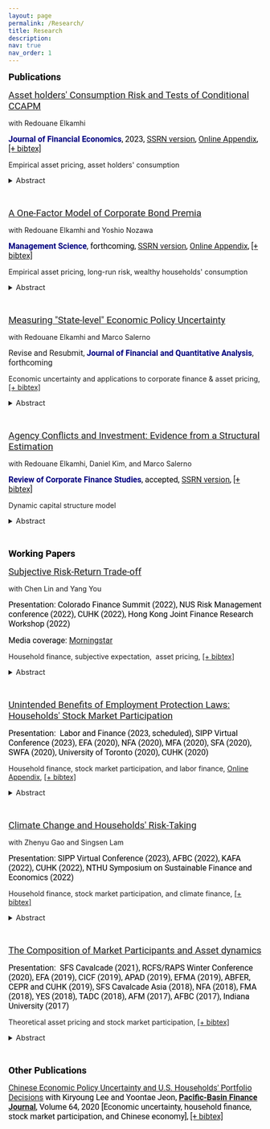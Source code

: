 ```yaml
---
layout: page
permalink: /Research/
title: Research
description: 
nav: true
nav_order: 1
---
```


<p><span style="font-size:12pt"><span style="font-family:Calibri,sans-serif"><strong><span style="font-size:14.0pt"><span style="font-family:Roboto"><span style="color:black">Publications</span></span></span></strong></span></span></p>

<span style="font-size:11pt"><span style="color:black"><span style="font-family:Calibri,sans-serif"><span style="font-size:14.0pt"><span style="font-family:Roboto"><a href = "https://www.sciencedirect.com/science/article/pii/S0304405X23000624">Asset holders' Consumption Risk and Tests of Conditional CCAPM</a> </span></span></span></span></span>

with&nbsp;Redouane Elkamhi

<span style="font-size:11pt"><span style="font-family:Calibri,sans-serif"><strong><span style="font-size:12.0pt"><span style="font-family:Roboto"><span style="color:#000080">Journal of Financial Economics</span></span></span></strong><span style="font-size:12.0pt"><span style="font-family:Roboto"><span style="color:black">, 2023, <a href = "https://papers.ssrn.com/sol3/papers.cfm?abstract_id=3349844">SSRN version</a>, <a href = "../assets/pdf/online_appendix/Elkamhi_Jo_JFE_Internet_Appendix.pdf">Online Appendix</a>, <a href = "../assets/bibliography/elkamhi2023asset.txt">[+ bibtex]</a></span></span></span></span></span>

Empirical asset pricing,&nbsp;asset holders&#39;&nbsp;consumption

<details>
	<summary><span style="font-size:11pt">Abstract </span></summary>
<span style="font-size:11pt"><span style="font-family:Calibri,sans-serif"><span style="font-size:12.0pt"><span style="font-family:Roboto"><span style="color:black">We test the conditional consumption-CAPM using asset holders' consumption and find that the time variation in the prices of asset holders' consumption risk is procyclical. This puzzling time variation is at odds with the implication of existing consumption-based equilibrium asset pricing models. We show that our finding is a salient feature of the data observed in multiple asset classes (aggregate equity market, equity portfolios, bond portfolios, and commodities portfolios), using different measures of consumption (household survey data and high-frequency retail shopping data) and alternative empirical methodologies.</span></span></span></span></span>
</details>

<p style="margin-left:40px">&nbsp;</p>

<span style="font-size:11pt"><span style="color:black"><span style="font-family:Calibri,sans-serif"><span style="font-size:14.0pt"><span style="font-family:Roboto"><a href = "https://papers.ssrn.com/sol3/papers.cfm?abstract_id=3669068">A One-Factor Model of Corporate Bond Premia</a></span></span></span></span></span>

 with&nbsp;Redouane Elkamhi and&nbsp;Yoshio Nozawa

<span style="font-size:11pt"><span style="font-family:Calibri,sans-serif"><strong><span style="font-size:12.0pt"><span style="font-family:Roboto"><span style="color:#000080">Management Science</span></span></span></strong><span style="font-size:12.0pt"><span style="font-family:Roboto"><span style="color:black">, forthcoming, <a href = "https://papers.ssrn.com/sol3/papers.cfm?abstract_id=3669068">SSRN version</a>, <a href = "../assets/pdf/online_appendix/Elkamhi_Jo_Nozawa_MS_Internet_Appendix.pdf">Online Appendix</a>, <a href = "../assets/bibliography/elkamhi2023one.txt">[+ bibtex]</a></span></span></span></span></span>

Empirical asset pricing, long-run risk, wealthy households&#39; consumption

<details>
	<summary><span style="font-size:11pt">Abstract </span></summary>
<span style="font-size:11pt"><span style="font-family:Calibri,sans-serif"><span style="font-size:12.0pt"><span style="font-family:Roboto"><span style="color:black">A one-factor model based on long-run consumption growth explains the risk premiums on corporate bond portfolios sorted on credit rating, credit spreads, downside risk, idiosyncratic volatility, long-term reversals, maturity, and sensitivity to the financial intermediary capital factor. The estimated risk-aversion coefficient is lower when we use the consumption growth of wealthy households over a longer horizon as a risk factor, and a model with a 20-quarter horizon yields a risk-aversion coefficient of 15, a value similar to the one estimated from equity portfolios.</span></span></span></span></span>
</details>

<p style="margin-left:40px">&nbsp;</p>

<span style="font-size:11pt"><span style="font-family:Calibri,sans-serif"><span style="font-size:14.0pt"><span style="font-family:Roboto"><span style="color:black"><a href = "https://papers.ssrn.com/sol3/papers.cfm?abstract_id=3695365">Measuring &quot;State-level&quot; Economic Policy Uncertainty</a></span></span></span></span></span>

with&nbsp;Redouane Elkamhi and&nbsp;Marco Salerno

<span style="font-size:11pt"><span style="font-family:Calibri,sans-serif"><span style="font-size:12.0pt"><span style="font-family:Roboto">Revise and Resubmit,&nbsp;<strong><span style="color:#000080">Journal of Financial and Quantitative Analysis</span></strong>, forthcoming</span></span></span></span>

Economic uncertainty and applications to corporate finance&nbsp;&amp;&nbsp;asset pricing, <a href = "../assets/bibliography/elkamhi2020measuring.txt">[+ bibtex]</a>

<details>
	<summary><span style="font-size:11pt">Abstract </span></summary>
<span style="font-size:11pt"><span style="font-family:Calibri,sans-serif"><span style="font-size:12.0pt"><span style="font-family:Roboto"><span style="color:black">We develop 50 novel indices of State-level Economic Policy Uncertainty (SEPU) based on newspaper coverage frequency using 204 million state newspaper articles from January 1990 to December 2019. We assess the validity of our measures. Our SEPU indices vary counter-cyclically with respect to state-specific economic conditions, rise before close gubernatorial elections, and exhibit a large cross-sectional variation. We demonstrate that SEPU indices explain the cross-sectional variation in state-level GDP, employment, income as well as industry investment decisions. Our findings highlight the importance of economic policy uncertainty at the state level in addition to the nationwide level.</span></span></span></span></span>
</details>


<p style="margin-left:40px">&nbsp;</p>

<span style="font-size:11pt"><span style="color:black"><span style="font-family:Calibri,sans-serif"><span style="font-size:14.0pt"><span style="font-family:Roboto"><a href = "https://academic.oup.com/rcfs/advance-article-abstract/doi/10.1093/rcfs/cfac019/6576649?redirectedFrom=fulltext">Agency Conflicts and Investment: Evidence from a Structural Estimation</a></span></span></span></span></span>

with&nbsp;Redouane Elkamhi,&nbsp;Daniel Kim, and&nbsp;Marco Salerno

<span style="font-size:11pt"><span style="font-family:Calibri,sans-serif"><strong><span style="font-size:12.0pt"><span style="font-family:Roboto"><span style="color:#000080">Review of Corporate Finance Studies</span></span></span></strong><span style="font-size:12.0pt"><span style="font-family:Roboto"><span style="color:black">,&nbsp;accepted,&nbsp;<a href = "https://papers.ssrn.com/sol3/papers.cfm?abstract_id=3680008">SSRN version</a>, <a href = "../assets/bibliography/elkamhi2023agency.txt">[+ bibtex]</a></span></span></span></span></span>

Dynamic capital structure model

<details>
	<summary><span style="font-size:11pt">Abstract </span></summary>
<span style="font-size:11pt"><span style="font-family:Calibri,sans-serif"><span style="font-size:12.0pt"><span style="font-family:Roboto"><span style="color:black">We develop a dynamic capital structure model to study how agency conflicts between managers and shareholders affect the joint determination of financing and investment decisions. We show that there are two agency conflicts with opposing effects on a manager’s choice of investment: first, the consumption of private benefits channel leads managers not only to choose a lower optimal leverage, but also to underinvest, and second, compensation linked to firm size may lead managers to overinvest. We fit the model to the data and show that the average firm slightly overinvests, younger CEOs invest more than older ones, while CEOs with longer tenure overinvest more than CEOs with shorter tenure.</span></span></span></span></span>
</details>

<p>&nbsp;</p>

<p><span style="font-size:11pt"><span style="font-family:Calibri,sans-serif"><strong><span style="font-size:14.0pt"><span style="font-family:Roboto"><span style="color:black">Working Papers</span></span></span></strong></span></span></p>


<span style="font-size:11pt"><span style="color:black"><span style="font-family:Calibri,sans-serif"><span style="font-size:14.0pt"><span style="font-family:Roboto"><a href = "https://papers.ssrn.com/sol3/papers.cfm?abstract_id=4096443">Subjective Risk-Return Trade-off</a></span></span></span></span></span>

 with&nbsp;Chen Lin and&nbsp;Yang You
 
 <span style="font-size:11pt"><span style="font-family:Calibri,sans-serif"><span style="font-size:12.0pt"><span style="font-family:Roboto"><span style="color:black">Presentation:&nbsp;Colorado Finance Summit&nbsp;(2022),&nbsp;NUS Risk Management conference (2022), CUHK (2022), Hong Kong Joint Finance Research Workshop (2022)</span></span></span></span></span>

<span style="font-size:11pt"><span style="font-family:Calibri,sans-serif"><span style="font-size:12.0pt"><span style="font-family:Roboto"><span style="color:black">Media coverage:&nbsp;<a href = "https://www.morningstar.com/news/marketwatch/20220730279/most-investors-still-dont-understand-the-relationship-between-risk-and-return-study-reveals">Morningstar</a></span></span></span></span></span>

Household finance, subjective expectation, &nbsp;asset pricing, <a href = "../assets/bibliography/jo2023negative.txt">[+ bibtex]</a>

<details>
 <summary> <span style="font-size:11pt">Abstract </span> </summary>
<span style="font-size:11pt"><span style="font-family:Calibri,sans-serif"><span style="font-size:12.0pt"><span style="font-family:Roboto"><span style="color:black">We conduct a novel survey of nationally representative 2,548 U.S. respondents to estimate subjective risk-return trade-offs among savings, government bonds, stocks, real estate, gold, and cryptocurrencies. We document a robust negative relationship between perceived risk and return among risky assets. The ``higher risk, lower return&#39;&#39; relationship remains significant even for wealthy, highly educated, and financially-literate individuals. We find that the negative risk-return trade-offs translate into under-diversified portfolios as investors disproportionately allocate wealth to assets with a higher subjective Sharpe ratio.</span></span></span></span></span>
</details>

<p style="margin-left:40px">&nbsp;</p>

<span style="font-size:11pt"><span style="color:black"><span style="font-family:Calibri,sans-serif"><span style="font-size:14.0pt"><span style="font-family:Roboto"><a href = "https://papers.ssrn.com/sol3/papers.cfm?abstract_id=4163869">Unintended Benefits of Employment Protection Laws: Households&#39; Stock Market Participation</a> </span></span></span></span></span>

<span style="font-size:11pt"><span style="font-family:Calibri,sans-serif"><span style="font-size:12.0pt"><span style="font-family:Roboto"><span style="color:black">Presentation: &nbsp;Labor and Finance (2023, scheduled), SIPP Virtual Conference (2023),&nbsp;EFA (2020), NFA (2020), MFA (2020), SFA (2020), SWFA (2020), University of Toronto (2020), CUHK (2020)</span></span></span></span></span>

Household finance, stock market participation, and labor finance, <a href = "../assets/pdf/online_appendix/Jo_Internet_Appendix.pdf">Online Appendix</a>, <a href = "../assets/bibliography/jo2023unintended.txt">[+ bibtex]</a>

<details>
 <summary> <span style="font-size:11pt">Abstract </span> </summary>
<span style="font-size:11pt"><span style="font-family:Calibri,sans-serif"><span style="font-size:12.0pt"><span style="font-family:Roboto"><span style="color:black">Exploiting the staggered adoptions of US state-level employment protection laws, we provide novel empirical evidence that adoptions of laws increase the level of stock market participation both on the extensive margin and on the intensive margin. These effects are stronger for young, low-income, low-wealth, and less-educated households. We observe the opposite behaviors when the law is reversed. Overall, our findings imply the significance of employment protection laws in inducing households to take more financial risks, thereby improving wealth accumulation. This is a new channel through which employment protection laws benefit households and the economy.</span></span></span></span></span>
</details> 

<p style="margin-left:40px">&nbsp;</p>

<span style="font-size:11pt"><span style="color:black"><span style="font-family:Calibri,sans-serif"><span style="font-size:14.0pt"><span style="font-family:Roboto"><a href = "https://papers.ssrn.com/sol3/papers.cfm?abstract_id=4056360">Climate Change and Households&#39; Risk-Taking</a></span></span></span></span></span>

with&nbsp;Zhenyu Gao and&nbsp;Singsen Lam &nbsp; 

<span style="font-size:11pt"><span style="font-family:Calibri,sans-serif"><span style="font-size:12.0pt"><span style="font-family:Roboto"><span style="color:black">Presentation: SIPP Virtual Conference (2023), AFBC (2022), KAFA (2022),&nbsp;CUHK (2022), NTHU Symposium on Sustainable Finance and Economics (2022)</span></span></span></span></span>

Household finance, stock market participation, and&nbsp;climate finance,  <a href = "../assets/bibliography/gao2022climate.txt">[+ bibtex]</a>

<details>
	<summary> <span style="font-size:11pt">Abstract </span></summary>
<span style="font-size:11pt"><span style="font-family:Calibri,sans-serif"><span style="font-size:12.0pt"><span style="font-family:Roboto"><span style="color:black">This paper studies a novel channel through which climate risks affect households&rsquo; choices of risky asset allocation: a stringent climate change regulation elevates labor income risk for households employed by high-emission industries which in turn discourages households&#39; financial risk-taking. Using staggered adoptions of climate change action plans across states, we find that climate change action plans lead to a reduction in the share of risky assets by 15% for households in high-emission industries. We also find a reduction in risky asset holdings after the stringent EPA regulation. These results are stronger with experiences of climate change-related disasters. Our study implies an unintended consequence of climate regulations for wealth inequality by discouraging low-wealth households&#39; financial risk-taking.</span></span></span></span></span>
</details> 

<p style="margin-left:40px">&nbsp;</p>

<span style="font-size:11pt"><span style="font-family:Calibri,sans-serif"><span style="font-size:14.0pt"><span style="font-family:Roboto"><span style="color:black"><a href = "https://papers.ssrn.com/sol3/papers.cfm?abstract_id=3349840">The Composition of Market Participants and Asset dynamics</a></span></span></span></span></span>

<span style="font-size:11pt"><span style="font-family:Calibri,sans-serif"><span style="font-size:12.0pt"><span style="font-family:Roboto"><span style="color:black">Presentation: &nbsp;SFS Cavalcade (2021), RCFS/RAPS Winter Conference (2020), EFA (2019), CICF (2019), APAD (2019), EFMA (2019), ABFER, CEPR and CUHK (2019), SFS Cavalcade Asia (2018), NFA (2018), FMA (2018), YES (2018), TADC (2018), AFM (2017), AFBC (2017), Indiana University (2017)&nbsp;</span></span></span></span></span>

Theoretical asset pricing and stock market participation,  <a href = "../assets/bibliography/jo2022composition.txt">[+ bibtex]</a>

<details>
 <summary> <span style="font-size:11pt">Abstract </span> </summary>
<span style="font-size:11pt"><span style="font-family:Calibri,sans-serif"><span style="font-size:12.0pt"><span style="font-family:Roboto"><span style="color:black">We develop a dynamic equilibrium model where heterogeneous investors endogenously choose to enter/exit the stock market. We characterize the equilibrium and present a conditional consumption&nbsp;CAPM. The model implies small changes in the composition of stockholders, which generate a strongly countercyclical stockholders&rsquo; amount of consumption risk. The model provides a new perspective on the main drivers of asset dynamics. It is the procyclical consumption risk-sharing implied by changes in stockholders&#39; composition that contribute to the dynamics of risk premium, excess volatility, and price-dividend ratio. We provide empirical evidence on market participation, amount of risk, and price of risk, supporting our theory. </span></span></span></span></span>
</details>

<p style="margin-left:40px">&nbsp;</p>

<p><span style="font-size:11pt"><span style="font-family:Calibri,sans-serif"><strong><span style="font-size:14.0pt"><span style="font-family:Roboto"><span style="color:black">Other Publications</span></span></span></strong></span></span></p>

<span style="font-size:11pt"><span style="color:black"><span style="font-family:Calibri,sans-serif"><span style="font-size:12.0pt"><span style="font-family:Roboto"><a href = "https://www.sciencedirect.com/science/article/pii/S0927538X20304510">Chinese Economic Policy Uncertainty and U.S. Households&#39; Portfolio Decisions</a> with Kiryoung Lee&nbsp;and&nbsp;Yoontae Jeon, <strong><a href = "https://www.sciencedirect.com/journal/pacific-basin-finance-journal">Pacific-Basin Finance Journal</a></strong>, Volume 64, 2020&nbsp;[Economic uncertainty, household finance, stock market participation, and Chinese economy],  <a href = "../assets/bibliography/lee2020chinese.txt">[+ bibtex]</a></span></span></span></span></span>

<p>&nbsp;</p>


